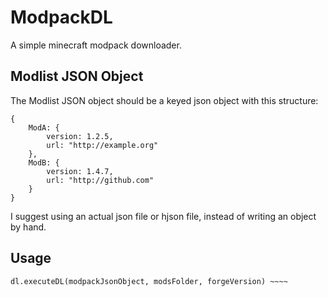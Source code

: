 # ModpackDL
A simple minecraft modpack downloader.

## Modlist JSON Object
The Modlist JSON object should be a keyed json object with this structure:
~~~~
{
	ModA: {
		version: 1.2.5,
		url: "http://example.org"
	},
	ModB: {
		version: 1.4.7,
		url: "http://github.com"
	}
}
~~~~

I suggest using an actual json file or hjson file, instead of writing an object by hand.

## Usage
~~~~ var dl = require('modpackdl');
dl.executeDL(modpackJsonObject, modsFolder, forgeVersion) ~~~~
